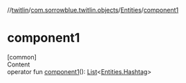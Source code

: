 //[twitlin](../../index.md)/[com.sorrowblue.twitlin.objects](../index.md)/[Entities](index.md)/[component1](component1.md)



# component1  
[common]  
Content  
operator fun [component1](component1.md)(): [List](https://kotlinlang.org/api/latest/jvm/stdlib/kotlin.collections/-list/index.html)<[Entities.Hashtag](-hashtag/index.md)>  



